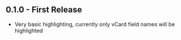 ## 0.1.0 - First Release
* Very basic highlighting, currently only vCard field names will be highlighted
